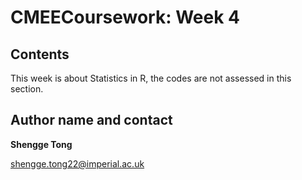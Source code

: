 # CMEECoursework: Week 4

## Contents

This week is about Statistics in R, the codes are not assessed in this section.

## Author name and contact

**Shengge Tong**

shengge.tong22@imperial.ac.uk
